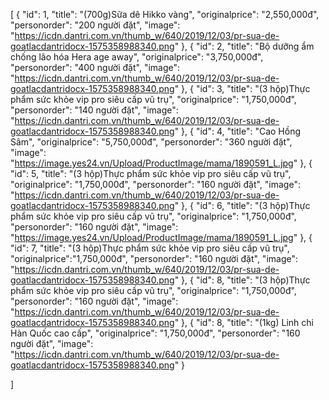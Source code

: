[
    {
        "id": 1,
        "title": "(700g)Sữa dê Hikko vàng",
        "originalprice": "2,550,000đ",
        "personorder": "200 người đặt",
        "image": "https://icdn.dantri.com.vn/thumb_w/640/2019/12/03/pr-sua-de-goatlacdantridocx-1575358988340.png"
    },
   {
        "id": 2,
        "title": "Bộ dưỡng ẩm chống lão hóa Hera age away",
        "originalprice": "3,750,000đ",
        "personorder": "400 người đặt",
        "image": "https://icdn.dantri.com.vn/thumb_w/640/2019/12/03/pr-sua-de-goatlacdantridocx-1575358988340.png"
    },
   {
        "id": 3,
        "title": "(3 hộp)Thực phẩm sức khỏe vip pro siêu cấp vũ trụ",
        "originalprice": "1,750,000đ",
        "personorder": "140 người đặt",
        "image": "https://icdn.dantri.com.vn/thumb_w/640/2019/12/03/pr-sua-de-goatlacdantridocx-1575358988340.png"
    },
   {
        "id": 4,
        "title": "Cao Hồng Sâm",
        "originalprice": "5,750,000đ",
        "personorder": "360 người đặt",
        "image": "https://image.yes24.vn/Upload/ProductImage/mama/1890591_L.jpg"
    },
   {
        "id": 5,
        "title": "(3 hộp)Thực phẩm sức khỏe vip pro siêu cấp vũ trụ",
        "originalprice": "1,750,000đ",
        "personorder": "160 người đặt",
        "image": "https://icdn.dantri.com.vn/thumb_w/640/2019/12/03/pr-sua-de-goatlacdantridocx-1575358988340.png"
    },
   {
        "id": 6,
        "title": "(3 hộp)Thực phẩm sức khỏe vip pro siêu cấp vũ trụ",
        "originalprice": "1,750,000đ",
        "personorder": "160 người đặt",
        "image": "https://image.yes24.vn/Upload/ProductImage/mama/1890591_L.jpg"
    },
   {
        "id": 7,
        "title": "(3 hộp)Thực phẩm sức khỏe vip pro siêu cấp vũ trụ",
        "originalprice":"1,750,000đ",
        "personorder": "160 người đặt",
        "image": "https://icdn.dantri.com.vn/thumb_w/640/2019/12/03/pr-sua-de-goatlacdantridocx-1575358988340.png"
    },
    {
        "id": 8,
        "title": "(3 hộp)Thực phẩm sức khỏe vip pro siêu cấp vũ trụ",
        "originalprice": "1,750,000đ",
        "personorder": "160 người đặt",
        "image": "https://icdn.dantri.com.vn/thumb_w/640/2019/12/03/pr-sua-de-goatlacdantridocx-1575358988340.png"
    },
     {
        "id": 8,
        "title": "(1kg) Linh chi Hàn Quốc cao cấp",
        "originalprice": "1,750,000đ",
        "personorder": "160 người đặt",
        "image": "https://icdn.dantri.com.vn/thumb_w/640/2019/12/03/pr-sua-de-goatlacdantridocx-1575358988340.png"
    }
  
]

